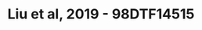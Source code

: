 ---
title: Liu et al, 2019 - 98DTF14515
layout: osd-exhibit
paper: config-liu-2019
figure: 98DTF14515
---